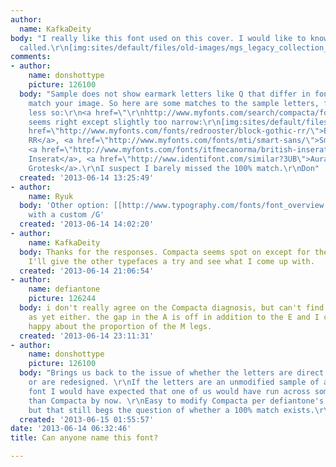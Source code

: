 ```yaml
---
author:
  name: KafkaDeity
body: "I really like this font used on this cover. I would like to know what it is
  called.\r\n[img:sites/default/files/old-images/mgs_legacy_collection_6630.jpg]"
comments:
- author:
    name: donshottype
    picture: 126100
  body: "Sample does not show earmark letters like Q that differ in fonts that otherwise
    match your image. So here are some matches to the sample letters, from close to
    less so:\r\n<a href=\"\r\nhttp://www.myfonts.com/search/compacta/fonts/\r\n\">Compacta</a>,
    seems right except slightly too narrow:\r\n[img:sites/default/files/old-images/CompactaBT_5733.jpg]\r\n<a
    href=\"http://www.myfonts.com/fonts/redrooster/block-gothic-rr/\">Block Gothic
    RR</a>, <a href=\"http://www.myfonts.com/fonts/mti/smart-sans/\">Smart Sans</a>,
    <a href=\"http://www.myfonts.com/fonts/itfmecanorma/british-inserat/\">British
    Inserat</a>, <a href=\"http://www.identifont.com/similar?3UB\">Aura</a><a href=\"http://www.myfonts.com/fonts/linotype/anzeigen-grotesk-lt/\">Anzeigen
    Grotesk</a>.\r\nI suspect I barely missed the 100% match.\r\nDon"
  created: '2013-06-14 13:25:49'
- author:
    name: Ryuk
  body: 'Other option: [[http://www.typography.com/fonts/font_overview.php?productLineID=100035|Tungsten]]
    with a custom /G'
  created: '2013-06-14 14:02:20'
- author:
    name: KafkaDeity
  body: Thanks for the responses. Compacta seems spot on except for the capital E.
    I'll give the other typefaces a try and see what I come up with.
  created: '2013-06-14 21:06:54'
- author:
    name: defiantone
    picture: 126244
  body: i don't really agree on the Compacta diagnosis, but can't find an exact match
    as yet either. the gap in the A is off in addition to the E and I can't feel too
    happy about the proportion of the M legs.
  created: '2013-06-14 23:11:31'
- author:
    name: donshottype
    picture: 126100
  body: "Brings us back to the issue of whether the letters are direct from a font
    or are redesigned. \r\nIf the letters are an unmodified sample of a common digital
    font I would have expected that one of us would have run across something closer
    than Compacta by now. \r\nEasy to modify Compacta per defiantone's observations,
    but that still begs the question of whether a 100% match exists.\r\nDon"
  created: '2013-06-15 01:55:57'
date: '2013-06-14 06:32:46'
title: Can anyone name this font?

---
```


